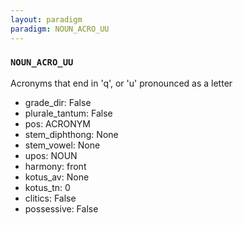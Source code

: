 ```yaml
---
layout: paradigm
paradigm: NOUN_ACRO_UU
---
```

### ` NOUN_ACRO_UU `

Acronyms that end in 'q', or 'u' pronounced as a letter
* grade_dir: False
* plurale_tantum: False
* pos: ACRONYM
* stem_diphthong: None
* stem_vowel: None
* upos: NOUN
* harmony: front
* kotus_av: None
* kotus_tn: 0
* clitics: False
* possessive: False
